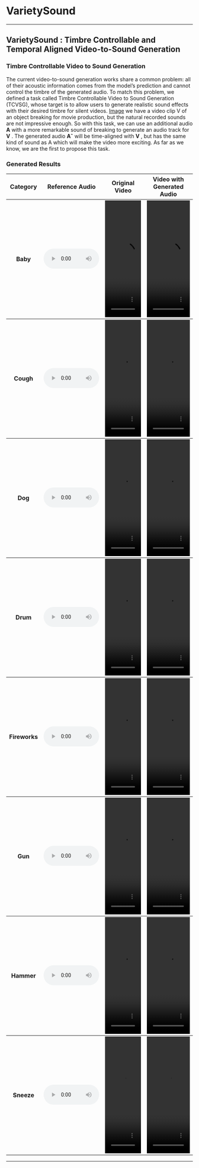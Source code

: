 # VarietySound
----

## VarietySound : Timbre Controllable and Temporal Aligned Video-to-Sound Generation

### Timbre Controllable Video to Sound Generation

The current video-to-sound generation works share a common problem: all of their acoustic information comes from the model’s prediction and cannot control the timbre of the generated audio. To match this problem, we defined a task called Timbre Controllable Video to Sound Generation (TCVSG), whose target is to allow users to generate realistic sound effects with their desired timbre for silent videos.
[Image](demo/imgs/task.png)
we have a video clip V of an object breaking for movie production, but the natural recorded sounds are not impressive enough. So with this task, we can use an additional audio **A** with a more remarkable sound of breaking to generate an audio track for **V** . The generated audio **Aˆ** will be time-aligned with **V** , but has the same kind of sound as A which will make the video more exciting. As far as we know, we are the first to propose this task.

### Generated Results
<table>
    <thead>
        <th>Category</th>
        <th>Reference Audio</th>
        <th>Original Video</th>
        <th>Video with Generated Audio</th>
    </thead>
    <tbody>
        <tr>
            <th>Baby</th>
            <td><audio controls style="width: 150px;"><source src="demo/audios/baby.wav" type="audio/wav"></audio></td>
            <td><video width="100%" height="315" controls><source src="demo/videos/baby.mp4" type="video/mp4"></video></td>            
            <td><video width="100%" height="315" controls><source src="demo/videos/baby_gen.mp4" type="video/mp4"></video></td>
        </tr>
    </tbody>
    <tbody>
      <tr>
          <th>Cough</th>
          <td><audio controls style="width: 150px;"><source src="demo/audios/baby.wav" type="audio/wav"></audio></td>
          <td><video width="100%" height="315" controls><source src="demo/videos/baby.mp4" type="video/mp4"></video></td>            
          <td><video width="100%" height="315" controls><source src="demo/videos/baby_gen.mp4" type="video/mp4"></video></td>
      </tr>
    </tbody>
    <tbody>
      <tr>
          <th>Dog</th>
          <td><audio controls style="width: 150px;"><source src="demo/audios/baby.wav" type="audio/wav"></audio></td>
          <td><video width="100%" height="315" controls><source src="demo/videos/baby.mp4" type="video/mp4"></video></td>            
          <td><video width="100%" height="315" controls><source src="demo/videos/baby_gen.mp4" type="video/mp4"></video></td>
      </tr>
    </tbody>
    <tbody>
      <tr>
          <th>Drum</th>
          <td><audio controls style="width: 150px;"><source src="demo/audios/baby.wav" type="audio/wav"></audio></td>
          <td><video width="100%" height="315" controls><source src="demo/videos/baby.mp4" type="video/mp4"></video></td>            
          <td><video width="100%" height="315" controls><source src="demo/videos/baby_gen.mp4" type="video/mp4"></video></td>
      </tr>
    </tbody>
    <tbody>
      <tr>
          <th>Fireworks</th>
          <td><audio controls style="width: 150px;"><source src="demo/audios/baby.wav" type="audio/wav"></audio></td>
          <td><video width="100%" height="315" controls><source src="demo/videos/baby.mp4" type="video/mp4"></video></td>            
          <td><video width="100%" height="315" controls><source src="demo/videos/baby_gen.mp4" type="video/mp4"></video></td>
      </tr>
    </tbody>
    <tbody>
      <tr>
          <th>Gun</th>
          <td><audio controls style="width: 150px;"><source src="demo/audios/baby.wav" type="audio/wav"></audio></td>
          <td><video width="100%" height="315" controls><source src="demo/videos/baby.mp4" type="video/mp4"></video></td>            
          <td><video width="100%" height="315" controls><source src="demo/videos/baby_gen.mp4" type="video/mp4"></video></td>
      </tr>
    </tbody>
    <tbody>
      <tr>
          <th>Hammer</th>
          <td><audio controls style="width: 150px;"><source src="demo/audios/baby.wav" type="audio/wav"></audio></td>
          <td><video width="100%" height="315" controls><source src="demo/videos/baby.mp4" type="video/mp4"></video></td>            
          <td><video width="100%" height="315" controls><source src="demo/videos/baby_gen.mp4" type="video/mp4"></video></td>
      </tr>
    </tbody>
    <tbody>
      <tr>
          <th>Sneeze</th>
          <td><audio controls style="width: 150px;"><source src="demo/audios/baby.wav" type="audio/wav"></audio></td>
          <td><video width="100%" height="315" controls><source src="demo/videos/baby.mp4" type="video/mp4"></video></td>            
          <td><video width="100%" height="315" controls><source src="demo/videos/baby_gen.mp4" type="video/mp4"></video></td>
      </tr>
    </tbody>
</table>

----

<!-- ## Welcome to GitHub Pages

You can use the [editor on GitHub](https://github.com/VarietySound/Anonymous1398/edit/main/README.md) to maintain and preview the content for your website in Markdown files.

Whenever you commit to this repository, GitHub Pages will run [Jekyll](https://jekyllrb.com/) to rebuild the pages in your site, from the content in your Markdown files.

### Markdown

Markdown is a lightweight and easy-to-use syntax for styling your writing. It includes conventions for

```markdown
Syntax highlighted code block

# Header 1
## Header 2
### Header 3

- Bulleted
- List

1. Numbered
2. List

**Bold** and _Italic_ and `Code` text

[Link](url) and ![Image](src)
```

For more details see [Basic writing and formatting syntax](https://docs.github.com/en/github/writing-on-github/getting-started-with-writing-and-formatting-on-github/basic-writing-and-formatting-syntax).

### Jekyll Themes

Your Pages site will use the layout and styles from the Jekyll theme you have selected in your [repository settings](https://github.com/VarietySound/Anonymous1398/settings/pages). The name of this theme is saved in the Jekyll `_config.yml` configuration file.

### Support or Contact

Having trouble with Pages? Check out our [documentation](https://docs.github.com/categories/github-pages-basics/) or [contact support](https://support.github.com/contact) and we’ll help you sort it out.
 -->
